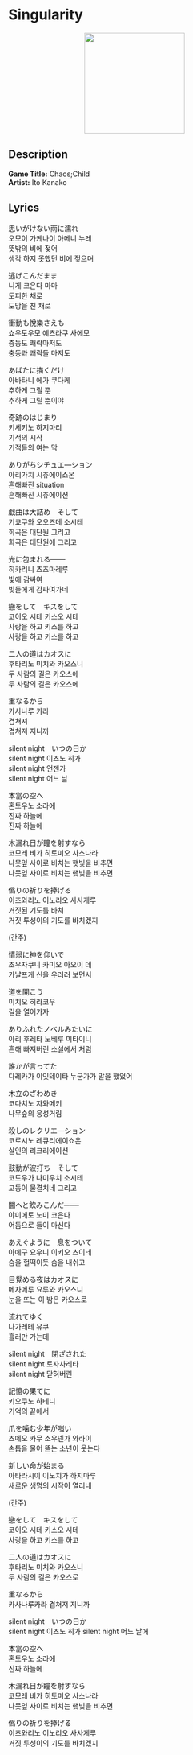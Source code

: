 # **Singularity**

<div style="text-align: center;">
    <img src="http://image.genie.co.kr/Y/IMAGE/IMG_ALBUM/081/110/851/81110851_1539165146087_1_600x600.JPG" width=200 height=200>
</div>

## **Description**
**Game Title:** Chaos;Child  
**Artist:** Ito Kanako

## **Lyrics**

思いがけない雨に濡れ  
오모이 가케나이 아메니 누레  
뜻밖의 비에 젖어  
생각 하지 못했던 비에 젖으며  
  
逃げこんだまま  
니게 코은다 마마  
도피한 채로  
도망을 친 채로  

衝動も悅樂さえも  
쇼우도우모 에츠라쿠 사에모  
충동도 쾌락마저도  
충동과 쾌락들 마저도  

あばたに描くだけ  
아바타니 에가 쿠다케  
추하게 그릴 뿐  
추하게 그릴 뿐이야  

奇跡のはじまり  
키세키노 하지마리  
기적의 시작  
기적들의 여는 막  

ありがちシチュエ―ション  
아리가치 시츄에이쇼온  
흔해빠진 situation  
흔해빠진 시츄에이션  

戱曲は大詰め　そして  
기쿄쿠와 오오즈메 소시테  
희곡은 대단원 그리고  
희곡은 대단원에 그리고  

光に包まれる───  
히카리니 츠츠마레루  
빛에 감싸여  
빛들에게 감싸여가네  

戀をして　キスをして  
코이오 시테 키스오 시테  
사랑을 하고 키스를 하고  
사랑을 하고 키스를 하고  

二人の道はカオスに  
후타리노 미치와 카오스니  
두 사람의 길은 카오스에  
두 사람의 길은 카오스에  

重なるから  
카사나루 카라  
겹쳐져  
겹쳐져 지니까  

silent night　いつの日か  
silent night 이츠노 히가  
silent night 언젠가  
silent night 어느 날  

本當の空へ  
혼토우노 소라에  
진짜 하늘에  
진짜 하늘에  

木漏れ日が瞳を射すなら  
코모레 비가 히토미오 사스나라  
나뭇잎 사이로 비치는 햇빛을 비추면  
나뭇잎 사이로 비치는 햇빛을 비추면  

僞りの祈りを捧げる  
이츠와리노 이노리오 사사게루  
거짓된 기도를 바쳐  
거짓 투성이의 기도를 바치겠지  

(간주)

情弱に神を仰いで  
조우자쿠니 카미오 아오이 데  
가냘프게 신을 우러러 보면서  

道を開こう  
미치오 히라코우  
길을 열어가자  

ありふれたノベルみたいに  
아리 후레타 노베루 미타이니  
흔해 빠져버린 소설에서 처럼

誰かが言ってた  
다레카가 이잇테이타
누군가가 말을 했었어  

木立のざわめき  
코다치노 자와메키  
나무숲의 웅성거림  

殺しのレクリエ―ション  
코로시노 레큐리에이쇼온  
살인의 리크리에이션  

鼓動が波打ち　そして  
코도우가 나미우치 소시테  
고동이 물결치네 그리고

闇へと飮みこんだ───  
야미에토 노미 코은다  
어둠으로 들이 마신다  

あえぐように　息をついて  
아에구 요우니 이키오 츠이테  
숨을 헐떡이듯 숨을 내쉬고  

目覺める夜はカオスに  
메자메루 요루와 카오스니  
눈을 뜨는 이 밤은 카오스로  

流れてゆく  
나가레테 유쿠  
흘러만 가는데  

silent night　閉ざされた  
silent night 토자사레타  
silent night 닫혀버린

記憶の果てに  
키오쿠노 하테니  
기억의 끝에서  

爪を噛む少年が嗤い  
츠메오 카무 소우넨가 와라이  
손톱을 물어 뜯는 소년이 웃는다  

新しい命が始まる  
아타라시이 이노치가 하지마루  
새로운 생명의 시작이 열리네  

(간주)  

戀をして　キスをして  
코이오 시테 키스오 시테  
사랑을 하고 키스를 하고  

二人の道はカオスに  
후타리노 미치와 카오스니  
두 사람의 길은 카오스로  

重なるから  
카사나루카라
겹쳐져 지니까  

silent night　いつの日か  
silent night 이츠노 히가
silent night 어느 날에  

本當の空へ  
혼토우노 소라에  
진짜 하늘에  

木漏れ日が瞳を射すなら  
코모레 비가 히토미오 사스나라  
나뭇잎 사이로 비치는 햇빛을 비추면  

僞りの祈りを捧げる  
이츠와리노 이노리오 사사게루  
거짓 투성이의 기도를 바치겠지  
